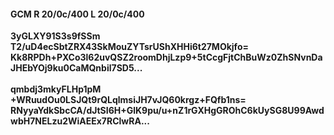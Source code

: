 #### GCM R 20/0c/400 L 20/0c/400
**3yGLXY91S3s9fSSm**<br/>**T2/uD4ecSbtZRX43SkMouZYTsrUShXHHi6t27MOkjfo=**<br/>**Kk8RPDh+PXCo3l62uvQSZ2roomDhjLzp9+5tCcgFjtChBuWz0ZhSNvnDaJHEbYOj9ku0CaMQnbil7SD5...**<br/><br/>
**qmbdj3mkyFLHp1pM**<br/>**+WRuudOu0LSJQt9rQLqlmsiJH7vJQ60krgz+FQfb1ns=**<br/>**RNyyaYdkSbcCA/dJtSI6H+GlK9pu/u+nZ1rGXHgGROhC6kUySG8U99AwdwbH7NELzu2WiAEEx7RClwRA...**